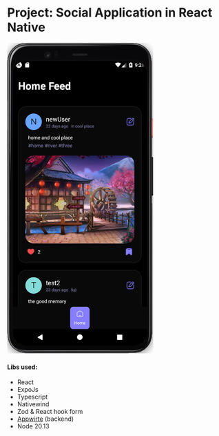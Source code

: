 # Project: Social Application in React Native

![](/assets/home_rn.png)

#### Libs used:

- React
- ExpoJs
- Typescript
- Nativewind
- Zod & React hook form
- [Appwirte](appwrite.io) (backend)
- Node 20.13
